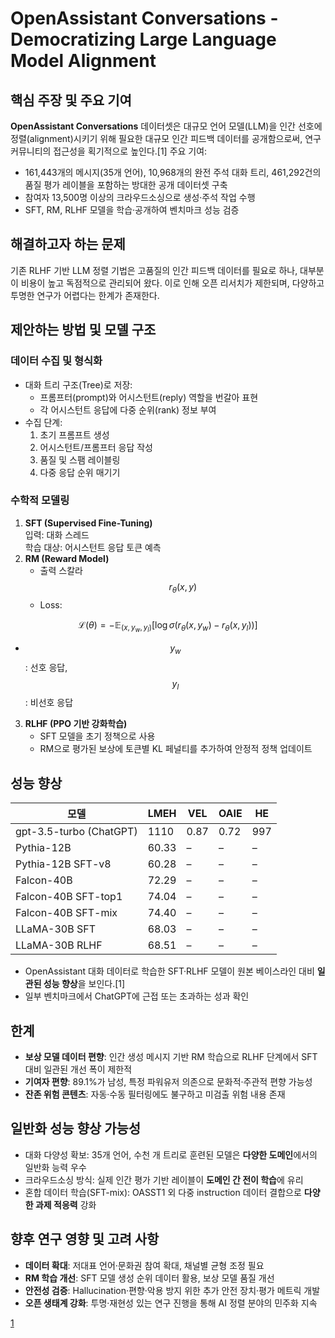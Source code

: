 # OpenAssistant Conversations - Democratizing Large Language Model Alignment

## 핵심 주장 및 주요 기여  
**OpenAssistant Conversations** 데이터셋은 대규모 언어 모델(LLM)을 인간 선호에 정렬(alignment)시키기 위해 필요한 대규모 인간 피드백 데이터를 공개함으로써, 연구 커뮤니티의 접근성을 획기적으로 높인다.[1]
주요 기여:  
- 161,443개의 메시지(35개 언어), 10,968개의 완전 주석 대화 트리, 461,292건의 품질 평가 레이블을 포함하는 방대한 공개 데이터셋 구축  
- 참여자 13,500명 이상의 크라우드소싱으로 생성·주석 작업 수행  
- SFT, RM, RLHF 모델을 학습·공개하여 벤치마크 성능 검증  

## 해결하고자 하는 문제  
기존 RLHF 기반 LLM 정렬 기법은 고품질의 인간 피드백 데이터를 필요로 하나, 대부분이 비용이 높고 독점적으로 관리되어 왔다. 이로 인해 오픈 리서치가 제한되며, 다양하고 투명한 연구가 어렵다는 한계가 존재한다.  

## 제안하는 방법 및 모델 구조  
### 데이터 수집 및 형식화  
- 대화 트리 구조(Tree)로 저장:  
  - 프롬프터(prompt)와 어시스턴트(reply) 역할을 번갈아 표현  
  - 각 어시스턴트 응답에 다중 순위(rank) 정보 부여  
- 수집 단계:  
  1. 초기 프롬프트 생성  
  2. 어시스턴트/프롬프터 응답 작성  
  3. 품질 및 스팸 레이블링  
  4. 다중 응답 순위 매기기  

### 수학적 모델링  
1. **SFT (Supervised Fine-Tuning)**  
   입력: 대화 스레드  
   학습 대상: 어시스턴트 응답 토큰 예측  
2. **RM (Reward Model)**  
   - 출력 스칼라 $$r_\theta(x,y)$$  
   - Loss:  

```math
       \mathcal{L}(\theta) = -\mathbb{E}_{(x,y_w,y_l)}\bigl[\log \sigma\bigl(r_\theta(x,y_w)-r_\theta(x,y_l)\bigr)\bigr]
```
   
- $$y_w$$: 선호 응답, $$y_l$$: 비선호 응답  
3. **RLHF (PPO 기반 강화학습)**  
   - SFT 모델을 초기 정책으로 사용  
   - RM으로 평가된 보상에 토큰별 KL 페널티를 추가하여 안정적 정책 업데이트  

## 성능 향상  
| 모델                         | LMEH   | VEL    | OAIE   | HE     |
|-----------------------------|--------|--------|--------|--------|
| gpt-3.5-turbo (ChatGPT)     | 1110   | 0.87   | 0.72   | 997    |
| Pythia-12B                  | 60.33  | –      | –      | –      |
| Pythia-12B SFT-v8           | 60.28  | –      | –      | –      |
| Falcon-40B                  | 72.29  | –      | –      | –      |
| Falcon-40B SFT-top1         | 74.04  | –      | –      | –      |
| Falcon-40B SFT-mix          | 74.40  | –      | –      | –      |
| LLaMA-30B SFT               | 68.03  | –      | –      | –      |
| LLaMA-30B RLHF              | 68.51  | –      | –      | –      |  

- OpenAssistant 대화 데이터로 학습한 SFT·RLHF 모델이 원본 베이스라인 대비 **일관된 성능 향상**을 보인다.[1]
- 일부 벤치마크에서 ChatGPT에 근접 또는 초과하는 성과 확인  

## 한계  
- **보상 모델 데이터 편향**: 인간 생성 메시지 기반 RM 학습으로 RLHF 단계에서 SFT 대비 일관된 개선 폭이 제한적  
- **기여자 편향**: 89.1%가 남성, 특정 파워유저 의존으로 문화적·주관적 편향 가능성  
- **잔존 위험 콘텐츠**: 자동·수동 필터링에도 불구하고 미검출 위험 내용 존재  

## 일반화 성능 향상 가능성  
- 대화 다양성 확보: 35개 언어, 수천 개 트리로 훈련된 모델은 **다양한 도메인**에서의 일반화 능력 우수  
- 크라우드소싱 방식: 실제 인간 평가 기반 레이블이 **도메인 간 전이 학습**에 유리  
- 혼합 데이터 학습(SFT-mix): OASST1 외 다중 instruction 데이터 결합으로 **다양한 과제 적응력** 강화  

## 향후 연구 영향 및 고려 사항  
- **데이터 확대**: 저대표 언어·문화권 참여 확대, 채널별 균형 조정 필요  
- **RM 학습 개선**: SFT 모델 생성 순위 데이터 활용, 보상 모델 품질 개선  
- **안전성 검증**: Hallucination·편향·악용 방지 위한 추가 안전 장치·평가 메트릭 개발  
- **오픈 생태계 강화**: 투명·재현성 있는 연구 진행을 통해 AI 정렬 분야의 민주화 지속

[1](https://ppl-ai-file-upload.s3.amazonaws.com/web/direct-files/attachments/22370781/b8139132-6d39-4f20-9176-fdb9507cc337/2304.07327v2.pdf)
